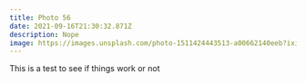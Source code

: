 ```yaml
---
title: Photo 56
date: 2021-09-16T21:30:32.871Z
description: Nope
image: https://images.unsplash.com/photo-1511424443513-a00662140eeb?ixid=MnwxMjA3fDB8MHxwaG90by1wYWdlfHx8fGVufDB8fHx8&ixlib=rb-1.2.1&auto=format&fit=crop&w=2600&q=80
---
```

This is a test to see if things work or not